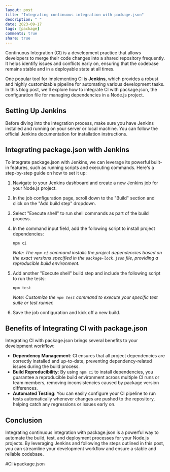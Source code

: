 ```yaml
---
layout: post
title: "Integrating continuous integration with package.json"
description: " "
date: 2023-09-17
tags: [package]
comments: true
share: true
---
```


Continuous Integration (CI) is a development practice that allows developers to merge their code changes into a shared repository frequently. It helps identify issues and conflicts early on, ensuring that the codebase remains stable and in a deployable state at all times.

One popular tool for implementing CI is **Jenkins**, which provides a robust and highly customizable pipeline for automating various development tasks. In this blog post, we'll explore how to integrate CI with package.json, the configuration file for managing dependencies in a Node.js project.

## Setting Up Jenkins

Before diving into the integration process, make sure you have Jenkins installed and running on your server or local machine. You can follow the official Jenkins documentation for installation instructions.

## Integrating package.json with Jenkins

To integrate package.json with Jenkins, we can leverage its powerful built-in features, such as running scripts and executing commands. Here's a step-by-step guide on how to set it up:

1. Navigate to your Jenkins dashboard and create a new Jenkins job for your Node.js project.
2. In the job configuration page, scroll down to the "Build" section and click on the "Add build step" dropdown.
3. Select "Execute shell" to run shell commands as part of the build process.
4. In the command input field, add the following script to install project dependencies:

   ```shell
   npm ci
   ```

   *Note: The `npm ci` command installs the project dependencies based on the exact versions specified in the `package-lock.json` file, providing a reproducible build environment.*

5. Add another "Execute shell" build step and include the following script to run the tests:

   ```shell
   npm test
   ```

   *Note: Customize the `npm test` command to execute your specific test suite or test runner.*

6. Save the job configuration and kick off a new build.

## Benefits of Integrating CI with package.json

Integrating CI with package.json brings several benefits to your development workflow:

- **Dependency Management**: CI ensures that all project dependencies are correctly installed and up-to-date, preventing dependency-related issues during the build process.
- **Build Reproducibility**: By using `npm ci` to install dependencies, you guarantee a reproducible build environment across multiple CI runs or team members, removing inconsistencies caused by package version differences.
- **Automated Testing**: You can easily configure your CI pipeline to run tests automatically whenever changes are pushed to the repository, helping catch any regressions or issues early on.

## Conclusion

Integrating continuous integration with package.json is a powerful way to automate the build, test, and deployment processes for your Node.js projects. By leveraging Jenkins and following the steps outlined in this post, you can streamline your development workflow and ensure a stable and reliable codebase.

#CI #package.json